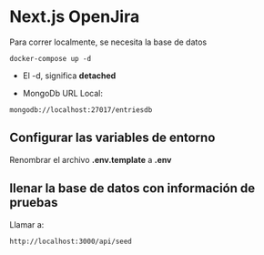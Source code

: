 # Next.js OpenJira

Para correr localmente, se necesita la base de datos

```
docker-compose up -d
```

- El -d, significa **detached**

- MongoDb URL Local:

```
mongodb://localhost:27017/entriesdb
```

## Configurar las variables de entorno

Renombrar el archivo **.env.template** a **.env**

## llenar la base de datos con información de pruebas

Llamar a:

```
http://localhost:3000/api/seed
```

